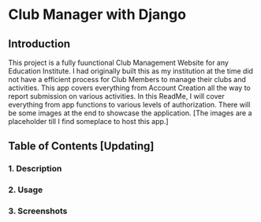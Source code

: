 # Club Manager with Django

## Introduction

This project is a fully fuunctional Club Management Website for any Education Institute. I had originally built this as my institution at the time did not have a efficient process for Club Members to manage their clubs and activities. This app covers everything from Account Creation all the way to report submission on various activities. In this ReadMe, I will cover everything from app functions to various levels of authorization. There will be some images at the end to showcase the application. [The images are a placeholder till I find someplace to host this app.]

## Table of Contents [Updating]

### 1. Description
### 2. Usage
### 3. Screenshots
